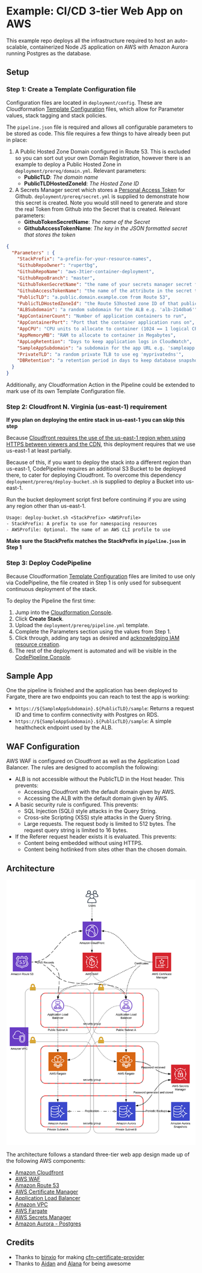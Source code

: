# Example: CI/CD 3-tier Web App on AWS
This example repo deploys all the infrastructure required to host an auto-scalable, containerized Node JS application on AWS with Amazon Aurora running Postgres as the database.

## Setup

### Step 1: Create a Template Configuration file
Configuration files are located in `deployment/config`. These are Cloudformation [Template Configuration](https://docs.aws.amazon.com/AWSCloudFormation/latest/UserGuide/continuous-delivery-codepipeline-cfn-artifacts.html#w2ab1c13c15c15) files, which allow for Parameter values, stack tagging and stack policies.

The `pipeline.json` file is required and allows all configurable parameters to be stored as code. This file requires a few things to have already been put in place:

  1. A Public Hosted Zone Domain configured in Route 53. This is excluded so you can sort out your own Domain Registration, however there is an example to deploy a Public Hosted Zone in `deployment/prereq/domain.yml`. Relevant parameters:
      - **PublicTLD**: _The domain name_
      - **PublicTLDHostedZoneId**: _The Hosted Zone ID_
  2. A Secrets Manager secret which stores a [Personal Access Token](https://help.github.com/en/articles/creating-a-personal-access-token-for-the-command-line) for Github. `deployment/prereq/secret.yml` is supplied to demonstrate how this secret is created. Note you would still need to generate and store the real Token from Github into the Secret that is created. Relevant parameters:
      - **GithubTokenSecretName**: _The name of the Secret_
      - **GithubAccessTokenName**: _The key in the JSON formatted secret that stores the token_


```json
{
  "Parameters" : {
    "StackPrefix": "a-prefix-for-your-resource-names",
    "GithubRepoOwner": "rupertbg",
    "GithubRepoName": "aws-3tier-container-deployment",
    "GithubRepoBranch": "master",
    "GithubTokenSecretName": "the name of your secrets manager secret for Github OAuth",
    "GithubAccessTokenName": "the name of the attribute in the secret that has the oauth token",
    "PublicTLD": "a.public.domain.example.com from Route 53",
    "PublicTLDHostedZoneId": "the Route 53hosted zone ID of that public domain name",
    "ALBSubdomain": "a random subdomain for the ALB e.g. 'alb-214dba6'",
    "AppContainerCount": "Number of application containers to run",
    "AppContainerPort": "Port that the container application runs on",
    "AppCPU": "CPU units to allocate to container (1024 == 1 logical CPU)",
    "AppMemoryMB": "RAM to allocate to container in Megabytes",
    "AppLogRetention": "Days to keep application logs in CloudWatch",
    "SampleAppSubdomain": "a subdomain for the app URL e.g. 'sampleapp'",
    "PrivateTLD": "a random private TLB to use eg 'myprivatedns'",
    "DBRetention": "a retention period in days to keep database snapshots"
  }
}
```

Additionally, any Cloudformation Action in the Pipeline could be extended to mark use of its own Template Configuration file.

### Step 2: Cloudfront N. Virginia (us-east-1) requirement
**If you plan on deploying the entire stack in us-east-1 you can skip this step**

Because [Cloudfront requires the use of the us-east-1 region when using HTTPS between viewers and the CDN](https://docs.aws.amazon.com/AmazonCloudfront/latest/DeveloperGuide/cnames-and-https-requirements.html), this deployment requires that we use us-east-1 at least partially.

Because of this, if you want to deploy the stack into a different region than us-east-1, CodePipeline requires an additional S3 Bucket to be deployed there, to cater for deploying Cloudfront. To overcome this dependency `deployment/prereq/deploy-bucket.sh` is supplied to deploy a Bucket into us-east-1.

Run the bucket deployment script first before continuing if you are using any region other than us-east-1.

```
Usage: deploy-bucket.sh <StackPrefix> <AWSProfile>
- StackPrefix: A prefix to use for namespacing resources
- AWSProfile: Optional. The name of an AWS CLI profile to use
```

**Make sure the StackPrefix matches the StackPrefix in `pipeline.json` in Step 1**

### Step 3: Deploy CodePipeline
Because Cloudformation [Template Configuration](https://docs.aws.amazon.com/AWSCloudFormation/latest/UserGuide/continuous-delivery-codepipeline-cfn-artifacts.html#w2ab1c13c15c15) files are limited to use only via CodePipeline, the file created in Step 1 is only used for subsequent continuous deployment of the stack.

To deploy the Pipeline the first time:
  1. Jump into the [Cloudformation Console](https://console.aws.amazon.com/cloudformation/home).
  2. Click **Create Stack**.
  3. Upload the `deployment/prereq/pipeline.yml` template.
  4. Complete the Parameters section using the values from Step 1.
  5. Click through, adding any tags as desired and [acknowledging IAM resource creation](https://docs.aws.amazon.com/AWSCloudFormation/latest/UserGuide/using-iam-template.html#using-iam-capabilities).
  6. The rest of the deployment is automated and will be visible in the [CodePipeline Console](https://console.aws.amazon.com/codesuite/codepipeline/pipelines).

## Sample App
One the pipeline is finished and the application has been deployed to Fargate, there are two endpoints you can reach to test the app is working:
  - `https://${SampleAppSubdomain}.${PublicTLD}/sample`: Returns a request ID and time to confirm connectivity with Postgres on RDS.
  - `https://${SampleAppSubdomain}.${PublicTLD}/sample`: A simple healthcheck endpoint used by the ALB.

## WAF Configuration
AWS WAF is configured on Cloudfront as well as the Application Load Balancer. The rules are designed to accomplish the following:
  - ALB is not accessible without the PublicTLD in the Host header. This prevents:
      - Accessing Cloudfront with the default domain given by AWS.
      - Accessing the ALB with the default domain given by AWS.
  - A basic security rule is configured. This prevents:
      - SQL Injection (SQLi) style attacks in the Query String.
      - Cross-site Scripting (XSS) style attacks in the Query String.
      - Large requests. The request body is limited to 512 bytes. The request query string is limited to 16 bytes.
  - If the Referer request header exists it is evaluated. This prevents:
      - Content being embedded without using HTTPS.
      - Content being hotlinked from sites other than the chosen domain.

## Architecture
![Architecture Diagram](img/arch.png)

The architecture follows a standard three-tier web app design made up of the following AWS components:
  - [Amazon Cloudfront](https://aws.amazon.com/cloudfront/)
  - [AWS WAF](https://aws.amazon.com/waf/)
  - [Amazon Route 53](https://aws.amazon.com/route53/)
  - [AWS Certificate Manager](https://aws.amazon.com/certificate-manager/)
  - [Application Load Balancer](https://aws.amazon.com/elasticloadbalancing/)
  - [Amazon VPC](https://aws.amazon.com/vpc/)
  - [AWS Fargate](https://aws.amazon.com/fargate/)
  - [AWS Secrets Manager](https://aws.amazon.com/secrets-manager/)
  - [Amazon Aurora - Postgres](https://aws.amazon.com/rds/aurora/)

## Credits
- Thanks to [binxio](https://github.com/binxio) for making [cfn-certificate-provider](https://github.com/binxio/cfn-certificate-provider)
- Thanks to [Aidan](https://github.com/aidansteele) and [Alana](https://github.com/alanakirby) for being awesome
